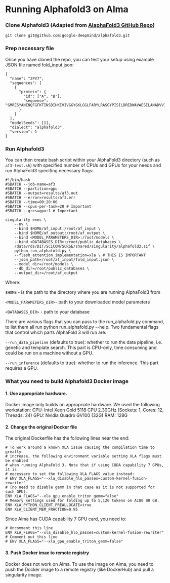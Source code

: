 # Running Alphafold3 on Alma

### Clone Alphafold3 (Adapted from [AlaphaFold3 GitHub Repo](https://github.com/google-deepmind/alphafold3))

```
git clone git@github.com:google-deepmind/alphafold3.git
```

### Prep necessary file
Once you have cloned the repo, you can test your setup using example JSON file named fold_input.json:

```
{
  "name": "2PV7",
  "sequences": [
    {
      "protein": {
        "id": ["A", "B"],
        "sequence": "GMRESYANENQFGFKTINSDIHKIVIVGGYGKLGGLFARYLRASGYPISILDREDWAVAESILANADVVIVSVPINLTLETIERLKPYLTENMLLADLTSVKREPLAKMLEVHTGAVLGLHPMFGADIASMAKQVVVRCDGRFPERYEWLLEQIQIWGAKIYQTNATEHDHNMTYIQALRHFSTFANGLHLSKQPINLANLLALSSPIYRLELAMIGRLFAQDAELYADIIMDKSENLAVIETLKQTYDEALTFFENNDRQGFIDAFHKVRDWFGDYSEQFLKESRQLLQQANDLKQG"
      }
    }
  ],
  "modelSeeds": [1],
  "dialect": "alphafold3",
  "version": 1
}
```

### Run Alphafold3
You can then create bash script within your AlphaFold3 directory (such as `af3-test.sh`) with specified number of CPUs and GPUs for your needs and run AlphaFold3 specifing necessary flags:

```
#!/bin/bash
#SBATCH --job-name=af3
#SBATCH --partition=gpu
#SBATCH --output=results/af3.out
#SBATCH --error=results/af3.err
#SBATCH --time=00:20:00
#SBATCH --cpus-per-task=20 # Important
#SBATCH --gres=gpu:1 # Important

singularity exec \
    --nv \
    --bind $HOME/af_input:/root/af_input \
    --bind $HOME/af_output:/root/af_output \
    --bind <MODEL_PARAMETERS_DIR>:/root/models \
    --bind <DATABASES_DIR>:/root/public_databases \
    /data/rds/DIT/SCICOM/SCRSE/shared/singularity/alphafold3.sif \
    python run_alphafold.py \
    --flash_attention_implementation=xla \ # THIS IS IMPORTANT
    --json_path=/root/af_input/fold_input.json \
    --model_dir=/root/models \
    --db_dir=/root/public_databases \
    --output_dir=/root/af_output
```

Where:

`$HOME` - is the path to the directory where you are running AlphaFold3 from 

`<MODEL_PARAMETERS_DIR>`- path to your downloaded model parameters

`<DATABASES_DIR>` - path to your database

There are various flags that you can pass to the run_alphafold.py command, to list them all run python run_alphafold.py --help. Two fundamental flags that control which parts AlphaFold 3 will run are:

`--run_data_pipeline` (defaults to true): whether to run the data pipeline, i.e. genetic and template search. This part is CPU-only, time consuming and could be run on a machine without a GPU.

`--run_inference` (defaults to true): whether to run the inference. This part requires a GPU.

### What you need to build Alphafold3 Docker image

#### 1. Use appropriate hardware.

Docker image only builds on appropriate hardware. We used the following workstation:
CPU: Intel Xeon Gold 5118 CPU 2.30GHz (Sockets: 1, Cores: 12, Threads: 24)
GPU: Nvidia Quadro GV100 (32G)
RAM: 128G

#### 2. Change the original Docker file

The original Dockerfile has the following lines near the end:

```
# To work around a known XLA issue causing the compilation time to greatly
# increase, the following environment variable setting XLA flags must be enabled
# when running AlphaFold 3. Note that if using CUDA capability 7 GPUs, it is
# necessary to set the following XLA_FLAGS value instead:
# ENV XLA_FLAGS="--xla_disable_hlo_passes=custom-kernel-fusion-rewriter"
# (no need to disable gemm in that case as it is not supported for such GPU).
ENV XLA_FLAGS="--xla_gpu_enable_triton_gemm=false"
# Memory settings used for folding up to 5,120 tokens on A100 80 GB.
ENV XLA_PYTHON_CLIENT_PREALLOCATE=true
ENV XLA_CLIENT_MEM_FRACTION=0.95
```

Since Alma has CUDA capability 7 GPU card, you need to:

```
# Uncomment this line
ENV XLA_FLAGS="--xla_disable_hlo_passes=custom-kernel-fusion-rewriter"
# Comment out this line
# ENV XLA_FLAGS="--xla_gpu_enable_triton_gemm=false"
```

#### 3. Push Docker imae to remote registry

Docker does not work on Alma. To use the image on Alma, you need to push the Docker image to a remote registry (like DockerHub) and pull a singularity image.

